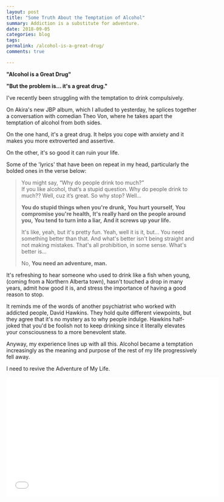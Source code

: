 ```yaml
---
layout: post
title: "Some Truth About the Temptation of Alcohol"
summary: Addiction is a substitute for adventure. 
date: 2018-09-05
categories: blog
tags: 
permalink: /alcohol-is-a-great-drug/
comments: true

---
```


**"Alcohol is a Great Drug"**

**"But the problem is… it's a great drug."**

I've recently been struggling with the temptation to drink compulsively. 

On Akira's new JBP album, which I alluded to yesterday, he splices together a conversation with comedian Theo Von, where he takes apart the temptation of alcohol from both sides. 

On the one hand, it's a great drug. It helps you cope with anxiety and it makes you more extroverted and assertive. 

On the other, it's so good it can ruin your life. 

Some of the 'lyrics' that have been on repeat in my head, particularly the bolded ones in the verse below:

> You might say, “Why do people drink too much?” <br>
> If you like alcohol, that’s a stupid question.
> Why do people drink to much??
> Well, cuz it’s great.
> So why stop?
> Well…
> 
> **You do stupid things when you're drunk,**
> **You hurt yourself,**
> **You compromise you're health,**
> **It's really hard on the people around you,**
> **You tend to turn into a liar,**
> **And it screws up your life.**
> 
> It's like, yeah, but it's pretty fun.
> Yeah, well it is it, but…
> You need something better than that.
> And what's better isn't being straight and not making mistakes.
> That's all prohibition, in some sense.
> What's better is…
> 
> No,
> **You need an adventure, man.**

It's refreshing to hear someone who used to drink like a fish when young, (coming from a Northern Alberta town), hasn't touched a drop in many years, admit how good it is, and stress the importance of having a good reason to stop. 

It reminds me of the words of another psychiatrist who worked with addicted people, David Hawkins. They hold quite different viewpoints, but they agree that it's no mystery as to why people indulge. Hawkins half-joked that you'd be foolish not to keep drinking since it literally elevates your consciousness to a more benevolent state. 

Anyway, my experience lines up with all this. Alcohol became a temptation increasingly as the meaning and purpose of the rest of my life progressively fell away. 

I need to revive the Adventure of My Life.


<iframe width="560" height="315" src="//www.youtube.com/embed/VJ3v2oGm6Sk" frameborder="0"> </iframe>

